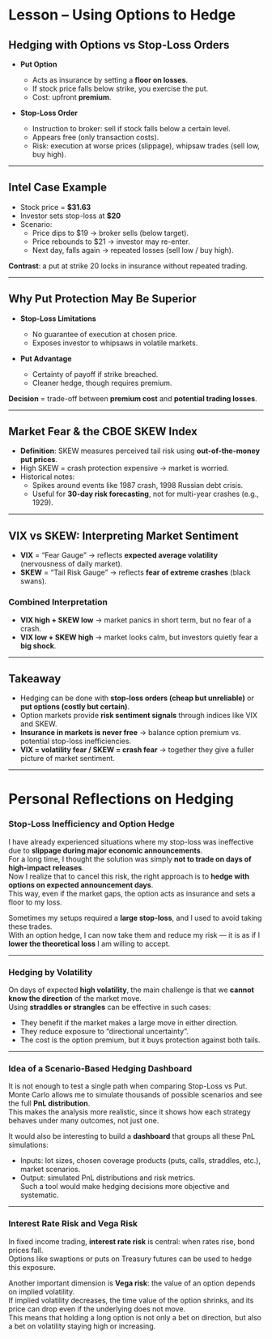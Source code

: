 # Lesson – Using Options to Hedge

## Hedging with Options vs Stop-Loss Orders

- **Put Option**  
  - Acts as insurance by setting a **floor on losses**.  
  - If stock price falls below strike, you exercise the put.  
  - Cost: upfront **premium**.  

- **Stop-Loss Order**  
  - Instruction to broker: sell if stock falls below a certain level.  
  - Appears free (only transaction costs).  
  - Risk: execution at worse prices (slippage), whipsaw trades (sell low, buy high).  

---

## Intel Case Example

- Stock price = **$31.63**  
- Investor sets stop-loss at **$20**  
- Scenario:  
  - Price dips to $19 → broker sells (below target).  
  - Price rebounds to $21 → investor may re-enter.  
  - Next day, falls again → repeated losses (sell low / buy high).  

**Contrast**: a put at strike 20 locks in insurance without repeated trading.  

---

## Why Put Protection May Be Superior

- **Stop-Loss Limitations**  
  - No guarantee of execution at chosen price.  
  - Exposes investor to whipsaws in volatile markets.  

- **Put Advantage**  
  - Certainty of payoff if strike breached.  
  - Cleaner hedge, though requires premium.  

**Decision** = trade-off between **premium cost** and **potential trading losses**.  

---

## Market Fear & the CBOE SKEW Index

- **Definition**: SKEW measures perceived tail risk using **out-of-the-money put prices**.  
- High SKEW = crash protection expensive → market is worried.  
- Historical notes:  
  - Spikes around events like 1987 crash, 1998 Russian debt crisis.  
  - Useful for **30-day risk forecasting**, not for multi-year crashes (e.g., 1929).  

---

## VIX vs SKEW: Interpreting Market Sentiment

- **VIX** = “Fear Gauge” → reflects **expected average volatility** (nervousness of daily market).  
- **SKEW** = “Tail Risk Gauge” → reflects **fear of extreme crashes** (black swans).  

### Combined Interpretation
- **VIX high + SKEW low** → market panics in short term, but no fear of a crash.  
- **VIX low + SKEW high** → market looks calm, but investors quietly fear a **big shock**.  

---

## Takeaway

- Hedging can be done with **stop-loss orders (cheap but unreliable)** or **put options (costly but certain)**.  
- Option markets provide **risk sentiment signals** through indices like VIX and SKEW.  
- **Insurance in markets is never free** → balance option premium vs. potential stop-loss inefficiencies.  
- **VIX = volatility fear / SKEW = crash fear** → together they give a fuller picture of market sentiment.  

---

# Personal Reflections on Hedging

### Stop-Loss Inefficiency and Option Hedge
I have already experienced situations where my stop-loss was ineffective due to **slippage during major economic announcements**.  
For a long time, I thought the solution was simply **not to trade on days of high-impact releases**.  
Now I realize that to cancel this risk, the right approach is to **hedge with options on expected announcement days**.  
This way, even if the market gaps, the option acts as insurance and sets a floor to my loss.  

Sometimes my setups required a **large stop-loss**, and I used to avoid taking these trades.  
With an option hedge, I can now take them and reduce my risk — it is as if I **lower the theoretical loss** I am willing to accept.  

---

### Hedging by Volatility
On days of expected **high volatility**, the main challenge is that we **cannot know the direction** of the market move.  
Using **straddles or strangles** can be effective in such cases:  
- They benefit if the market makes a large move in either direction.  
- They reduce exposure to “directional uncertainty”.  
- The cost is the option premium, but it buys protection against both tails.  

---

### Idea of a Scenario-Based Hedging Dashboard
It is not enough to test a single path when comparing Stop-Loss vs Put.  
Monte Carlo allows me to simulate thousands of possible scenarios and see the full **PnL distribution**.  
This makes the analysis more realistic, since it shows how each strategy behaves under many outcomes, not just one.  

It would also be interesting to build a **dashboard** that groups all these PnL simulations:  
- Inputs: lot sizes, chosen coverage products (puts, calls, straddles, etc.), market scenarios.  
- Output: simulated PnL distributions and risk metrics.  
Such a tool would make hedging decisions more objective and systematic.  

---

### Interest Rate Risk and Vega Risk
In fixed income trading, **interest rate risk** is central: when rates rise, bond prices fall.  
Options like swaptions or puts on Treasury futures can be used to hedge this exposure.  

Another important dimension is **Vega risk**: the value of an option depends on implied volatility.  
If implied volatility decreases, the time value of the option shrinks, and its price can drop even if the underlying does not move.  
This means that holding a long option is not only a bet on direction, but also a bet on volatility staying high or increasing.  
